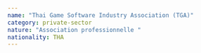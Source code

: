 ```yaml
---
name: "Thai Game Software Industry Association (TGA)"
category: private-sector
nature: "Association professionnelle "
nationality: THA
---
```

    